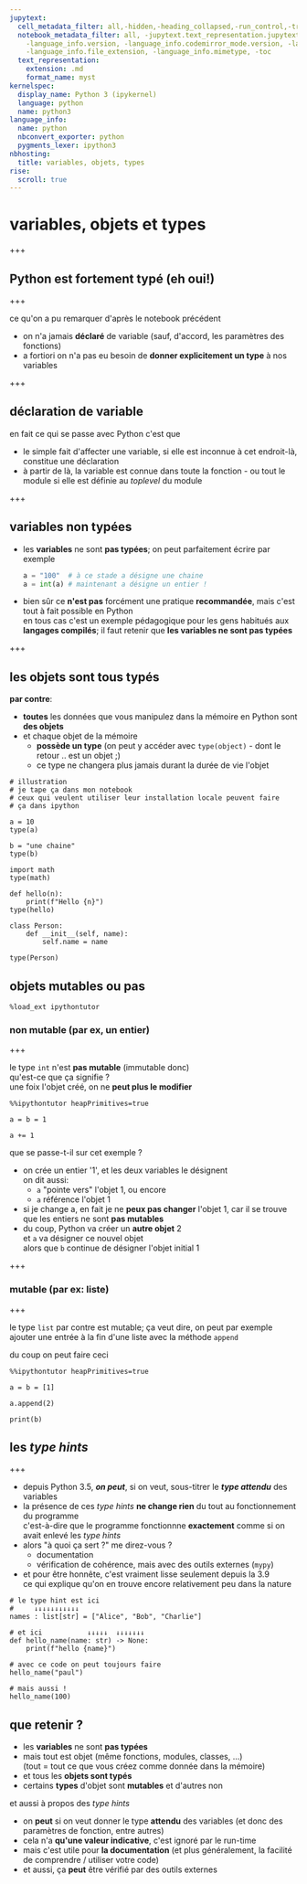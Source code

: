 ```yaml
---
jupytext:
  cell_metadata_filter: all,-hidden,-heading_collapsed,-run_control,-trusted
  notebook_metadata_filter: all, -jupytext.text_representation.jupytext_version, -jupytext.text_representation.format_version,
    -language_info.version, -language_info.codemirror_mode.version, -language_info.codemirror_mode,
    -language_info.file_extension, -language_info.mimetype, -toc
  text_representation:
    extension: .md
    format_name: myst
kernelspec:
  display_name: Python 3 (ipykernel)
  language: python
  name: python3
language_info:
  name: python
  nbconvert_exporter: python
  pygments_lexer: ipython3
nbhosting:
  title: variables, objets, types
rise:
  scroll: true
---
```


# variables, objets et types

+++

## Python est fortement typé (eh oui!)

+++

ce qu'on a pu remarquer d'après le notebook précédent

* on n'a jamais **déclaré** de variable (sauf, d'accord, les paramètres des fonctions)
* a fortiori on n'a pas eu besoin de **donner explicitement un type** à nos variables

+++

## déclaration de variable

en fait ce qui se passe avec Python c'est que

* le simple fait d'affecter une variable, si elle est inconnue à cet endroit-là, constitue une déclaration  
* à partir de là, la variable est connue dans toute la fonction - ou tout le module si elle est définie au *toplevel* du module

+++

## variables non typées

* les **variables** ne sont **pas typées**; on peut parfaitement écrire par exemple
  ```python
  a = "100"  # à ce stade a désigne une chaine
  a = int(a) # maintenant a désigne un entier !
  ```

* bien sûr ce **n'est pas** forcément une pratique **recommandée**, mais c'est tout à fait possible en Python  
  en tous cas c'est un exemple pédagogique pour les gens habitués aux **langages compilés**; il faut retenir que **les variables ne sont pas typées**

+++

## les objets sont tous typés

**par contre**:

* **toutes** les données que vous manipulez dans la mémoire en Python sont **des objets**
* et chaque objet de la mémoire
  * **possède un type** (on peut y accéder avec `type(object)` - dont le retour .. est un objet ;)
  * ce type ne changera plus jamais durant la durée de vie l'objet

```{code-cell} ipython3
# illustration
# je tape ça dans mon notebook
# ceux qui veulent utiliser leur installation locale peuvent faire
# ça dans ipython

a = 10
type(a)
```

```{code-cell} ipython3
b = "une chaine"
type(b)
```

```{code-cell} ipython3
import math
type(math)
```

```{code-cell} ipython3
def hello(n):
    print(f"Hello {n}")
type(hello)
```

```{code-cell} ipython3
class Person:
    def __init__(self, name):
        self.name = name

type(Person)
```

## objets mutables ou pas

```{code-cell} ipython3
%load_ext ipythontutor
```

### non mutable (par ex, un entier)

+++

le type `int` n'est **pas mutable** (immutable donc)  
qu'est-ce que ça signifie ?  
une foix l'objet créé, on ne **peut plus le modifier**

```{code-cell} ipython3
%%ipythontutor heapPrimitives=true

a = b = 1

a += 1
```

que se passe-t-il sur cet exemple ?

* on crée un entier '1', et les deux variables le désignent  
  on dit aussi:
  * `a` "pointe vers" l'objet 1, ou encore 
  * `a` référence l'objet 1
* si je change a, en fait je ne **peux pas changer** l'objet 1, car il se trouve que les entiers ne sont **pas mutables**
* du coup, Python va créer un **autre objet** 2  
  et `a` va désigner ce nouvel objet  
  alors que `b` continue de désigner l'objet initial 1

+++

### mutable (par ex: liste)

+++

le type `list` par contre est mutable; ça veut dire, on peut par exemple ajouter une entrée à la fin d'une liste avec la méthode `append`

du coup on peut faire ceci

```{code-cell} ipython3
%%ipythontutor heapPrimitives=true

a = b = [1]

a.append(2)

print(b)
```

## les *type hints*

+++

* depuis Python 3.5, ***on peut***, si on veut, sous-titrer le ***type attendu*** des variables
* la présence de ces *type hints* **ne change rien** du tout au fonctionnement du programme  
  c'est-à-dire que le programme fonctionnne **exactement** comme si on avait enlevé les *type hints*
* alors "à quoi ça sert ?" me direz-vous ?
  * documentation
  * vérification de cohérence, mais avec des outils externes (`mypy`)
* et pour être honnête, c'est vraiment lisse seulement depuis la 3.9  
  ce qui explique qu'on en trouve encore relativement peu dans la nature

```{code-cell} ipython3
# le type hint est ici
#     ↓↓↓↓↓↓↓↓↓↓↓
names : list[str] = ["Alice", "Bob", "Charlie"]

# et ici           ↓↓↓↓↓  ↓↓↓↓↓↓↓  
def hello_name(name: str) -> None:
    print(f"hello {name}")    
```

```{code-cell} ipython3
# avec ce code on peut toujours faire
hello_name("paul")
```

```{code-cell} ipython3
# mais aussi !
hello_name(100)
```

## que retenir ?

* les **variables** ne sont **pas typées**
* mais tout est objet (même fonctions, modules, classes, ...)  
  (tout = tout ce que vous créez comme donnée dans la mémoire)
* et tous les **objets sont typés**
* certains **types** d'objet sont **mutables** et d'autres non

et aussi à propos des *type hints*

* on **peut** si on veut donner le type **attendu** des variables (et donc des paramètres de fonction, entre autres)
* cela n'a **qu'une valeur indicative**, c'est ignoré par le run-time
* mais c'est utile pour **la documentation** (et plus généralement, la facilité de comprendre / utiliser votre code)
* et aussi, ça **peut** être vérifié par des outils externes
